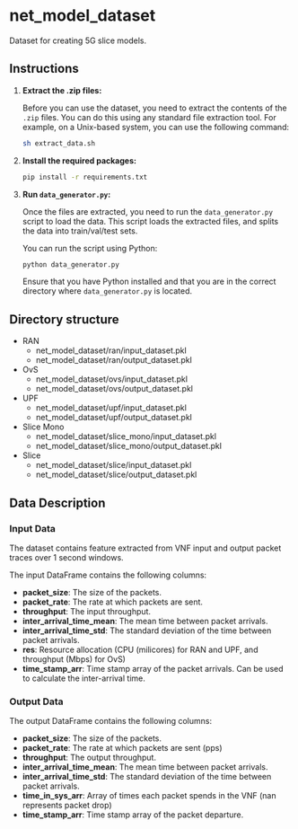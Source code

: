 # net_model_dataset
Dataset for creating 5G slice models.

## Instructions

1. **Extract the .zip files:**

   Before you can use the dataset, you need to extract the contents of the `.zip` files. You can do this using any standard file extraction tool. For example, on a Unix-based system, you can use the following command:

   ```bash
   sh extract_data.sh
   ```

2. **Install the required packages:**

   ```bash
   pip install -r requirements.txt
   ```

3. **Run `data_generator.py`:**

   Once the files are extracted, you need to run the `data_generator.py` script to load the data. This script loads the extracted files, and splits the data into train/val/test sets.

   You can run the script using Python:

   ```bash
   python data_generator.py
   ```

   Ensure that you have Python installed and that you are in the correct directory where `data_generator.py` is located.

## Directory structure
- RAN
   - net_model_dataset/ran/input_dataset.pkl
   - net_model_dataset/ran/output_dataset.pkl
- OvS
   - net_model_dataset/ovs/input_dataset.pkl
   - net_model_dataset/ovs/output_dataset.pkl
- UPF
   - net_model_dataset/upf/input_dataset.pkl
   - net_model_dataset/upf/output_dataset.pkl
- Slice Mono
   - net_model_dataset/slice_mono/input_dataset.pkl
   - net_model_dataset/slice_mono/output_dataset.pkl
- Slice
   - net_model_dataset/slice/input_dataset.pkl
   - net_model_dataset/slice/output_dataset.pkl


## Data Description

### Input Data

The dataset contains feature extracted from VNF input and output packet traces over 1 second windows.

The input DataFrame contains the following columns:

- **packet_size**: The size of the packets.
- **packet_rate**: The rate at which packets are sent.
- **throughput**: The input throughput.
- **inter_arrival_time_mean**: The mean time between packet arrivals.
- **inter_arrival_time_std**: The standard deviation of the time between packet arrivals.
- **res**: Resource allocation (CPU (milicores) for RAN and UPF, and throughput (Mbps) for OvS)
- **time_stamp_arr**: Time stamp array of the packet arrivals. Can be used to calculate the inter-arrival time.

### Output Data

The output DataFrame contains the following columns:

- **packet_size**: The size of the packets.
- **packet_rate**: The rate at which packets are sent (pps)
- **throughput**: The output throughput.
- **inter_arrival_time_mean**: The mean time between packet arrivals.
- **inter_arrival_time_std**: The standard deviation of the time between packet arrivals.
- **time_in_sys_arr**: Array of times each packet spends in the VNF (nan represents packet drop)
- **time_stamp_arr**: Time stamp array of the packet departure.